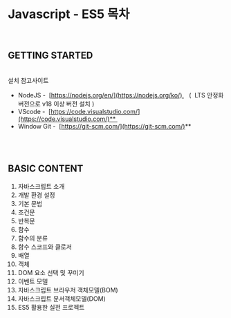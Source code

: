
# Javascript - ES5 목차

<br>

## GETTING STARTED
<br>  
설치 참고사이트   

- NodeJS -  [https://nodejs.org/en/](https://nodejs.org/ko/)    (  LTS 안정화 버전으로 v18 이상 버전 설치 )
- VScode -  [https://code.visualstudio.com/](https://code.visualstudio.com/)** 
- Window Git -  [https://git-scm.com/](https://git-scm.com/)**

<br>
<br>

## BASIC CONTENT

1. 자바스크립트 소개
2. 개발 환경 설정
3. 기본 문법 
4. 조건문
5. 반복문
6. 함수 
7. 함수의 분류
8. 함수 스코프와 클로저
9. 배열
10. 객체
11. DOM 요소 선택 및 꾸미기
12. 이벤트 모델 
13. 자바스크립트 브라우저 객체모델(BOM)
14. 자바스크립트 문서객체모델(DOM)
15. ES5 활용한 실전 프로젝트
